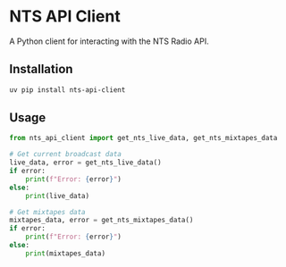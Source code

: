 # NTS API Client

A Python client for interacting with the NTS Radio API.

## Installation

```bash
uv pip install nts-api-client
```

## Usage

```python
from nts_api_client import get_nts_live_data, get_nts_mixtapes_data

# Get current broadcast data
live_data, error = get_nts_live_data()
if error:
    print(f"Error: {error}")
else:
    print(live_data)

# Get mixtapes data
mixtapes_data, error = get_nts_mixtapes_data()
if error:
    print(f"Error: {error}")
else:
    print(mixtapes_data)
```
